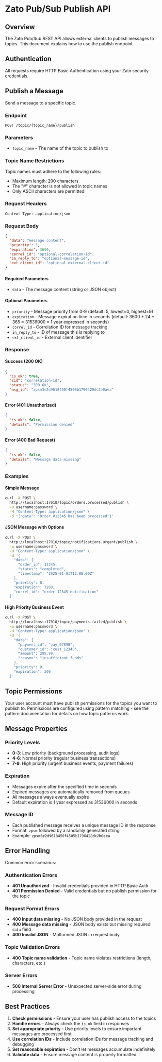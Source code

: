 # Zato Pub/Sub Publish API

## Overview

The Zato Pub/Sub REST API allows external clients to publish messages to topics. This document explains how to use the publish endpoint.

## Authentication

All requests require HTTP Basic Authentication using your Zato security credentials.

## Publish a Message

Send a message to a specific topic.

### Endpoint
```
POST /topic/{topic_name}/publish
```

### Parameters
- `topic_name` - The name of the topic to publish to

### Topic Name Restrictions
Topic names must adhere to the following rules:
- Maximum length: 200 characters
- The "#" character is not allowed in topic names
- Only ASCII characters are permitted

### Request Headers
```
Content-Type: application/json
```

### Request Body
```json
{
  "data": "message content",
  "priority": 5,
  "expiration": 3600,
  "correl_id": "optional-correlation-id",
  "in_reply_to": "optional-message-id",
  "ext_client_id": "optional-external-client-id"
}
```

#### Required Parameters
- `data` - The message content (string or JSON object)

#### Optional Parameters
- `priority` - Message priority from 0-9 (default: 5, lowest=0, highest=9)
- `expiration` - Message expiration time in seconds (default: 3600 * 24 * 365 = 31536000 = 1 year expressed in seconds)
- `correl_id` - Correlation ID for message tracking
- `in_reply_to` - ID of message this is replying to
- `ext_client_id` - External client identifier

### Response

#### Success (200 OK)
```json
{
  "is_ok": true,
  "cid": "correlation-id",
  "status": "200 OK",
  "msg_id": "zpsm3e2d9618450f4505b1796428dc2b0aea"
}
```

#### Error (401 Unauthorized)
```json
{
  "is_ok": false,
  "details": "Permission denied"
}
```

#### Error (400 Bad Request)
```json
{
  "is_ok": false,
  "details": "Message data missing"
}
```

### Examples

#### Simple Message
```bash
curl -X POST \
  http://localhost:17010/topic/orders.processed/publish \
  -u username:password \
  -H "Content-Type: application/json" \
  -d '{"data": "Order #12345 has been processed"}'
```

#### JSON Message with Options
```bash
curl -X POST \
  http://localhost:17010/topic/notifications.urgent/publish \
  -u username:password \
  -H "Content-Type: application/json" \
  -d '{
    "data": {
      "order_id": 12345,
      "status": "completed",
      "timestamp": "2025-01-01T12:00:00Z"
    },
    "priority": 8,
    "expiration": 7200,
    "correl_id": "order-12345-notification"
  }'
```

#### High Priority Business Event
```bash
curl -X POST \
  http://localhost:17010/topic/payments.failed/publish \
  -u username:password \
  -H "Content-Type: application/json" \
  -d '{
    "data": {
      "payment_id": "pay_67890",
      "customer_id": "cust_12345",
      "amount": 299.99,
      "reason": "insufficient_funds"
    },
    "priority": 9,
    "expiration": 300
  }'
```

## Topic Permissions

Your user account must have publish permissions for the topics you want to publish to. Permissions are configured
using pattern matching - see the pattern documentation for details on how topic patterns work.

## Message Properties

### Priority Levels
- **0-3**: Low priority (background processing, audit logs)
- **4-6**: Normal priority (regular business transactions)
- **7-9**: High priority (urgent business events, payment failures)

### Expiration
- Messages expire after the specified time in seconds
- Expired messages are automatically removed from queues
- All messages always eventually expire
- Default expiration is 1 year expressed as 31536000 in seconds

### Message ID
- Each published message receives a unique message ID in the response
- Format: `zpsm` followed by a randomly generated string
- Example: `zpsm3e2d9618450f4505b1796428dc2b0aea`

## Error Handling

Common error scenarios:

### Authentication Errors
- **401 Unauthorized** - Invalid credentials provided in HTTP Basic Auth
- **401 Permission Denied** - Valid credentials but no publish permission for the topic

### Request Format Errors
- **400 Input data missing** - No JSON body provided in the request
- **400 Message data missing** - JSON body exists but missing required `data` field
- **400 Invalid JSON** - Malformed JSON in request body

### Topic Validation Errors
- **400 Topic name validation** - Topic name violates restrictions (length, characters, etc.)

### Server Errors
- **500 Internal Server Error** - Unexpected server-side error during processing

## Best Practices

1. **Check permissions** - Ensure your user has publish access to the topics
2. **Handle errors** - Always check the `is_ok` field in responses
3. **Set appropriate priority** - Use priority levels to ensure important messages are processed first
4. **Use correlation IDs** - Include correlation IDs for message tracking and debugging
5. **Set reasonable expiration** - Don't let messages accumulate indefinitely
6. **Validate data** - Ensure message content is properly formatted
